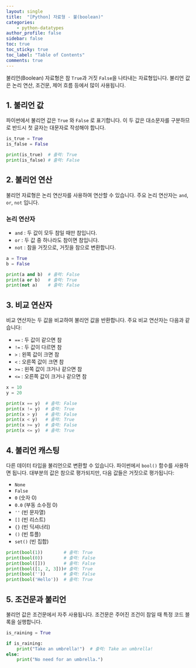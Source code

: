 ```yaml
---
layout: single
title:  "[Python] 자료형 - 불(boolean)"
categories: 
    - python-datatypes
author_profile: false
sidebar: false
toc: true
toc_sticky: true
toc_label: "Table of Contents"
comments: true
---
```


불리언(Boolean) 자료형은 참 `True`과 거짓 `False`을 나타내는 자료형입니다. 불리언 값은 논리 연산, 조건문, 제어 흐름 등에서 많이 사용됩니다.

## 1. 불리언 값

파이썬에서 불리언 값은 `True` 와 `False` 로 표기합니다. 이 두 값은 대소문자를 구분하므로 반드시 첫 글자는 대문자로 작성해야 합니다.

```python
is_true = True
is_false = False

print(is_true)  # 출력: True
print(is_false) # 출력: False
```

## 2. 불리언 연산
불리언 자료형은 논리 연산자를 사용하여 연산할 수 있습니다. 주요 논리 연산자는 `and`, `or`, `not` 입니다.
### 논리 연산자
- `and` : 두 값이 모두 참일 때만 참입니다.
- `or` : 두 값 중 하나라도 참이면 참입니다.
- `not` : 참을 거짓으로, 거짓을 참으로 변환합니다.

```python
a = True
b = False

print(a and b)  # 출력: False
print(a or b)   # 출력: True
print(not a)    # 출력: False
```

## 3. 비교 연산자
비교 연산자는 두 값을 비교하여 불리언 값을 반환합니다. 주요 비교 연산자는 다음과 같습니다:
- `==` : 두 값이 같으면 참
- `!=` : 두 값이 다르면 참
- `>` : 왼쪽 값이 크면 참
- `<` : 오른쪽 값이 크면 참
- `>=` : 왼쪽 값이 크거나 같으면 참
- `<=` : 오른쪽 값이 크거나 같으면 참

```python
x = 10
y = 20

print(x == y)  # 출력: False
print(x != y)  # 출력: True
print(x > y)   # 출력: False
print(x < y)   # 출력: True
print(x >= y)  # 출력: False
print(x <= y)  # 출력: True
```

## 4. 불리언 캐스팅
다른 데이터 타입을 불리언으로 변환할 수 있습니다. 파이썬에서 `bool()` 함수를 사용하면 됩니다. 대부분의 값은 참으로 평가되지만, 다음 값들은 거짓으로 평가됩니다:
- `None`
- `False`
- `0` (숫자 0)
- `0.0` (부동 소수점 0)
- `''` (빈 문자열)
- `[]` (빈 리스트)
- `{}` (빈 딕셔너리)
- `()` (빈 튜플)
- `set()` (빈 집합)

```python
print(bool(1))        # 출력: True
print(bool(0))        # 출력: False
print(bool([]))       # 출력: False
print(bool([1, 2, 3]))# 출력: True
print(bool(''))       # 출력: False
print(bool('Hello'))  # 출력: True
```

## 5. 조건문과 불리언
불리언 값은 조건문에서 자주 사용됩니다. 조건문은 주어진 조건이 참일 때 특정 코드 블록을 실행합니다.

```python
is_raining = True

if is_raining:
    print("Take an umbrella!")  # 출력: Take an umbrella!
else:
    print("No need for an umbrella.")
```